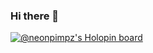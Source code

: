 ### Hi there 👋


[![@neonpimpz's Holopin board](https://holopin.io/api/user/board?user=neonpimpz)](https://holopin.io/@neonpimpz)
